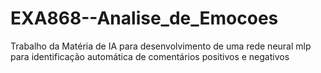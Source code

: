 # EXA868--Analise_de_Emocoes
Trabalho da Matéria de IA para desenvolvimento de uma rede neural mlp para identificação automática de comentários positivos e negativos

